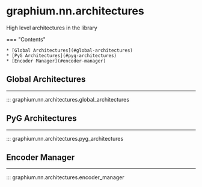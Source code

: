graphium.nn.architectures
====================

High level architectures in the library

=== "Contents"

    * [Global Architectures](#global-architectures)
    * [PyG Architectures](#pyg-architectures)
    * [Encoder Manager](#encoder-manager)


## Global Architectures
------------
::: graphium.nn.architectures.global_architectures


## PyG Architectures
------------
::: graphium.nn.architectures.pyg_architectures


## Encoder Manager
------------
::: graphium.nn.architectures.encoder_manager
